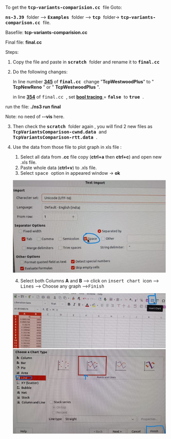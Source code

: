 To get the <kbd> **tcp-variants-comparision.cc** </kbd> file Goto:

<kbd>**ns-3.39** </kbd> folder --> <kbd> **Examples** </kbd> folder --> <kbd> **tcp** </kbd> folder-> <kbd> **tcp-variants-comparison.cc** </kbd> file.

Basefile: **tcp-variants-comparision.cc**

Final file: **final.cc**

Steps:

1. Copy the file and paste in <kbd> **scratch** </kbd> folder and rename it to <kbd> **final.cc** </kbd>

2. Do the following changes:

   In line number <ins>**345**</ins> of <kbd> **final.cc** </kbd> change "**TcpWestwoodPlus**" to " **TcpNewReno** " or " **TcpWestwoodPlus** ".

   in line <ins>**354**</ins> of <kbd> final.cc </kbd> , set <ins> **bool tracing** </ins> = <kbd> **false** </kbd> to <kbd> **true** </kbd>.

run the file: **./ns3 run final**

Note: no need of **--vis** here.

3. Then check the <kbd> **scratch** </kbd>folder again , you will find 2 new files as <kbd>**TcpVariantsComparison-cwnd.data** </kbd> and <kbd> **TcpVariantsComparison-rtt.data** </kbd>.

4. Use the data from those file to plot graph in xls file :

   1. Select all data from **.cc** file copy (**ctrl+a** then **ctrl+c**) and open new .xls file.
   2. Paste whole data (**ctrl+v**) to .xls file.
   3. Select <kbd> space </kbd>option in appeared window -> **ok**

   ![](img/space.jpg)

   4. Select both Columns **A** and **B** --> click on <kbd> insert chart </kbd> icon --> <kbd>Lines</kbd> --> Choose any graph --><kbd>Finish</kbd>

   ![](img/select.jpg)
   ![](img/graph.jpg)
